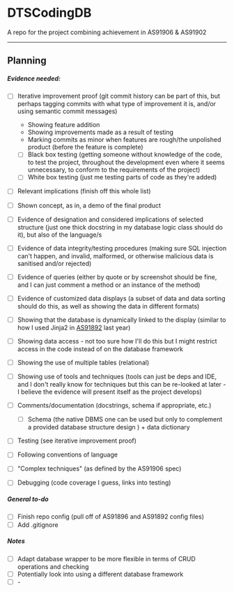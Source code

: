 # DTSCodingDB
A repo for the project combining achievement in AS91906 &amp; AS91902


--- 

## Planning
##### Evidence needed:
* [ ] Iterative improvement proof \(git commit history can be part of this, but perhaps tagging commits with what type of improvement it is, and/or using semantic commit messages\)
  * Showing feature addition
  * Showing improvements made as a result of testing
  * Marking commits as minor when features are rough/the unpolished product \(before the feature is complete\)
  * [ ] Black box testing \(getting someone without knowledge of the code, to test the project, throughout the development even where it seems unnecessary, to conform to the requirements of the project\)
  * [ ] White box testing \(just me testing parts of code as they're added\)
* [ ] Relevant implications \(finish off this whole list\)
* [ ] Shown concept, as in, a demo of the final product
* [ ] Evidence of designation and considered implications of selected structure \(just one thick docstring in my database logic class should do it\), but also of the language/s
* [ ] Evidence of data integrity/testing procedures \(making sure SQL injection can't happen, and invalid, malformed, or otherwise malicious data is sanitised and/or rejected\)
* [ ] Evidence of queries \(either by quote or by screenshot should be fine, and I can just comment a method or an instance of the method\)
* [ ] Evidence of customized data displays \(a subset of data and data sorting should do this, as well as showing the data in different formats\)
* [ ] Showing that the database is dynamically linked to the display \(similar to how I used Jinja2 in [AS91892](https://github.com/CyberFlameGO/AS91892) last year\)
* [ ] Showing data access \- not too sure how I'll do this but I might restrict access in the code instead of on the database framework
* [ ] Showing the use of multiple tables (relational)
* [ ] Showing use of tools and techniques \(tools can just be deps and IDE, and I don't really know for techniques but this can be re\-looked at later \- I believe the evidence will present itself as the project develops\)
* [ ] Comments/documentation \(docstrings, schema if appropriate, etc.\)
  * [ ] Schema \(the native DBMS one can be used but only to complement a provided database structure design \) + data dictionary
* [ ] Testing \(see iterative improvement proof\)
* [ ] Following conventions of language
* [ ] "Complex techniques" \(as defined by the AS91906 spec\)
* [ ] Debugging \(code coverage I guess, links into testing\)


##### General to\-do
* [ ] Finish repo config \(pull off of AS91896 and AS91892 config files\)
* [ ] Add .gitignore

##### Notes
* [ ] Adapt database wrapper to be more flexible in terms of CRUD operations and checking
* [ ] Potentially look into using a different database framework
* [ ] \-

